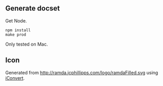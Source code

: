 
## Generate docset

Get Node.

    npm install
    make prod

Only tested on Mac.


## Icon

Generated from <http://ramda.jcphillipps.com/logo/ramdaFilled.svg> using [iConvert](http://iconverticons.com/online/).
